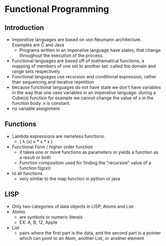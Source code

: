 # Functional Programming
## Introduction
- Imperative languages are based on von Neumann architecture. Examples are C and Java
	- Programs written in an imperative language have states, that change throughout the execution of the process.
- Functional languages are based off of mathematical functions, a mapping of members of one set to another set. called the domain and range sets respectively
- Functional languages use recursion and conditional expression, rather than sequencing and iterative repetition
- because functional languages do not have state we don't have variables in the way that one uses variables in an imperative language. during a Cube(x) function for example we cannot change the value of x in the function body. x is constant.
- no variable assignment
## Functions
- Lambda expressions are nameless functions.
	- ( λ (x)   x * x * x )
- Functional Form / higher order function
	- it takes one or more functions as parameters or yields a function as a result or both
	- Function composition used for finding the "recursive" value of a function f(g(x))
- to all functions
	- very similar to the map function in python or java
## LISP
- Only two categories of data objects in LISP, Atoms and List
- Atoms
	- are symbols or numeric literals
	- EX: A, B, 12, Apple
- List
	- pairs where the first part is the data, and the second part is a pointer which can point to an Atom, another List, or another element